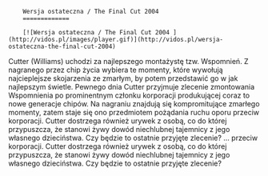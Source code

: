 
        Wersja ostateczna / The Final Cut 2004 
        =============
        
        [![Wersja ostateczna / The Final Cut 2004 ](http://vidos.pl/images/player.gif)](http://vidos.pl/wersja-ostateczna-the-final-cut-2004)
        
        
 Cutter (Williams) uchodzi za najlepszego montażystę tzw. Wspomnień. Z nagranego przez chip życia wybiera te momenty, które wywołują najcieplejsze skojarzenia ze zmarłym, by potem przedstawić go w jak najlepszym świetle. Pewnego dnia Cutter przyjmuje zlecenie zmontowania Wspomnienia po prominentnym członku korporacji produkującej coraz to nowe generacje chipów. Na nagraniu znajdują się kompromitujące zmarłego momenty, zatem staje się ono przedmiotem pożądania ruchu oporu przeciw korporacji. Cutter dostrzega również urywek z osobą, co do której przypuszcza, że stanowi żywy dowód niechlubnej tajemnicy z jego własnego dzieciństwa. Czy będzie to ostatnie przyjęte zlecenie?   ... przeciw korporacji. Cutter dostrzega również urywek z osobą, co do której przypuszcza, że stanowi żywy dowód niechlubnej tajemnicy z jego własnego dzieciństwa. Czy będzie to ostatnie przyjęte zlecenie?
    